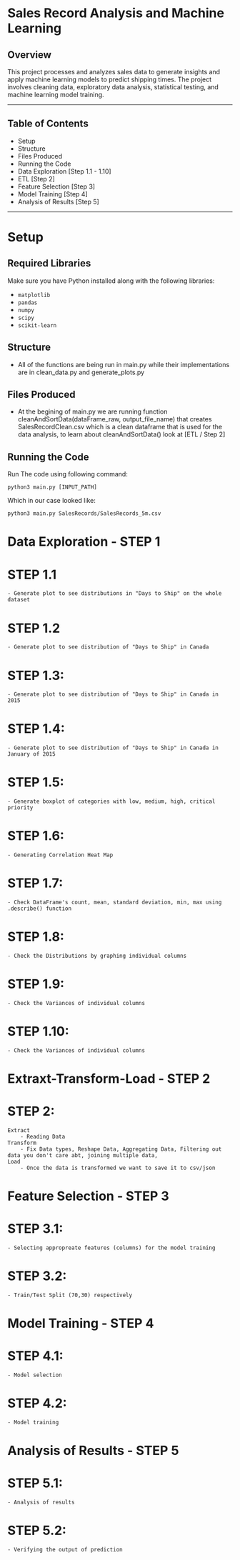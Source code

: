# Sales Record Analysis and Machine Learning
## **Overview** 
This project processes and analyzes sales data to generate insights and apply machine learning models to predict shipping times. The project involves cleaning data, exploratory data analysis, statistical testing, and machine learning model training.

---

## Table of Contents 
- Setup
- Structure
- Files Produced
- Running the Code
- Data Exploration  [Step 1.1 - 1.10]  
- ETL [Step 2]
- Feature Selection  [Step 3]
- Model Training  [Step 4]
- Analysis of Results [Step 5]

---

# Setup #
## **Required Libraries** 
Make sure you have Python installed along with the following libraries:
- `matplotlib`
- `pandas`
- `numpy`
- `scipy`
- `scikit-learn`

## **Structure** 
- All of the functions are being run in main.py while their implementations are in clean_data.py and generate_plots.py 

## **Files Produced** 
- At the begining of main.py we are running function cleanAndSortData(dataFrame_raw, output_file_name) that creates SalesRecordClean.csv
which is a clean dataframe that is used for the data analysis, to learn about cleanAndSortData() look at [ETL / Step 2]


## **Running the Code** 
Run The code using following command:
```
python3 main.py [INPUT_PATH]
```
Which in our case looked like:
```
python3 main.py SalesRecords/SalesRecords_5m.csv
```

# Data Exploration - STEP 1 
# **STEP 1.1** 
    - Generate plot to see distributions in "Days to Ship" on the whole dataset

# **STEP 1.2**
    - Generate plot to see distribution of "Days to Ship" in Canada

# STEP 1.3: 
    - Generate plot to see distribution of "Days to Ship" in Canada in 2015

# STEP 1.4: 
    - Generate plot to see distribution of "Days to Ship" in Canada in January of 2015

# STEP 1.5: 
    - Generate boxplot of categories with low, medium, high, critical priority 

# STEP 1.6: 
    - Generating Correlation Heat Map 

# STEP 1.7: 
    - Check DataFrame's count, mean, standard deviation, min, max using .describe() function

# STEP 1.8: 
    - Check the Distributions by graphing individual columns

# STEP 1.9: 
    - Check the Variances of individual columns

# STEP 1.10: 
    - Check the Variances of individual columns

# **Extraxt-Transform-Load - STEP 2** #
# STEP 2: 
    Extract
        - Reading Data
    Transform
        - Fix Data types, Reshape Data, Aggregating Data, Filtering out data you don't care abt, joining multiple data, 
    Load
        - Once the data is transformed we want to save it to csv/json


# **Feature Selection - STEP 3** #
# STEP 3.1: 
    - Selecting appropreate features (columns) for the model training

# STEP 3.2: 
    - Train/Test Split (70,30) respectively


# **Model Training - STEP 4** #
# STEP 4.1: 
    - Model selection

# STEP 4.2: 
    - Model training


# **Analysis of Results - STEP 5** #
# STEP 5.1: 
    - Analysis of results

# STEP 5.2: 
    - Verifying the output of prediction



    

    





